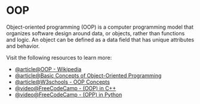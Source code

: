 # OOP

Object-oriented programming (OOP) is a computer programming model that organizes software design around data, or objects, rather than functions and logic. An object can be defined as a data field that has unique attributes and behavior.

Visit the following resources to learn more:

- [@article@OOP - Wikipedia](https://en.wikipedia.org/wiki/Object-oriented_programming)
- [@article@Basic Concepts of Object-Oriented Programming](https://developer.mozilla.org/en-US/docs/Learn/JavaScript/Objects/Object-oriented_programming)
- [@article@W3schools - OOP Concepts](https://www.w3schools.com/java/java_oop.asp)
- [@video@FreeCodeCamp - (OOP) in C++](https://www.youtube.com/watch?v=wN0x9eZLix4)
- [@video@FreeCodeCamp - (OPP) in Python](https://www.youtube.com/watch?v=Ej_02ICOIgs)
